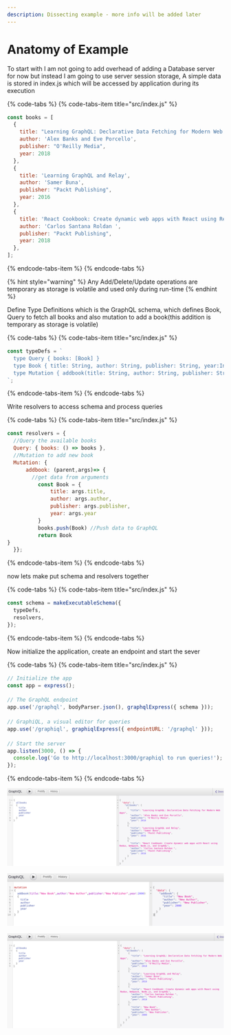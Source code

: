 ```yaml
---
description: Dissecting example - more info will be added later
---
```


# Anatomy of Example

To start with I am not going to add overhead of adding a Database server for now but instead I am going to use server session storage, A simple data is stored in index.js which will be accessed by application during its execution

{% code-tabs %}
{% code-tabs-item title="src/index.js" %}
```javascript
const books = [
  {
    title: "Learning GraphQL: Declarative Data Fetching for Modern Web Apps",
    author: 'Alex Banks and Eve Porcello',
    publisher: "O'Reilly Media",
    year: 2018
  },
  {
    title: 'Learning GraphQL and Relay',
    author: 'Samer Buna',
    publisher: "Packt Publishing",
    year: 2016
  },
  {
    title: 'React Cookbook: Create dynamic web apps with React using Redux, Webpack, Node.js, and GraphQL',
    author: 'Carlos Santana Roldan ',
    publisher: "Packt Publishing",
    year: 2018
  },
];
```
{% endcode-tabs-item %}
{% endcode-tabs %}

{% hint style="warning" %}
Any Add/Delete/Update operations are temporary as storage is volatile and used only during run-time
{% endhint %}

Define Type Definitions which is the GraphQL schema, which defines Book, Query to fetch all books and also mutation to add a book\(this addition is temporary as storage is volatile\)

{% code-tabs %}
{% code-tabs-item title="src/index.js" %}
```javascript
const typeDefs = `
  type Query { books: [Book] }
  type Book { title: String, author: String, publisher: String, year:Int }
  type Mutation { addbook(title: String, author: String, publisher: String, year:Int): Book }
`;
```
{% endcode-tabs-item %}
{% endcode-tabs %}

Write resolvers to access schema and process queries

{% code-tabs %}
{% code-tabs-item title="src/index.js" %}
```javascript
const resolvers = {
  //Query the available books
  Query: { books: () => books }, 
  //Mutation to add new book
  Mutation: {   
      addbook: (parent,args)=> {
        //get data from arguments
          const Book = {
              title: args.title,
              author: args.author,
              publisher: args.publisher,
              year: args.year
          }
          books.push(Book) //Push data to GraphQL
          return Book
}
  }};
```
{% endcode-tabs-item %}
{% endcode-tabs %}

now lets make put schema and resolvers together

{% code-tabs %}
{% code-tabs-item title="src/index.js" %}
```javascript
const schema = makeExecutableSchema({
  typeDefs,
  resolvers,
});
```
{% endcode-tabs-item %}
{% endcode-tabs %}

Now initialize the application, create an endpoint and start the sever

{% code-tabs %}
{% code-tabs-item title="src/index.js" %}
```javascript
// Initialize the app
const app = express();

// The GraphQL endpoint
app.use('/graphql', bodyParser.json(), graphqlExpress({ schema }));

// GraphiQL, a visual editor for queries
app.use('/graphiql', graphiqlExpress({ endpointURL: '/graphql' }));

// Start the server
app.listen(3000, () => {
  console.log('Go to http://localhost:3000/graphiql to run queries!');
});
```
{% endcode-tabs-item %}
{% endcode-tabs %}

![Predefined Data for the application](.gitbook/assets/screenshot-from-2019-03-14-15-16-35.png)

![Mutation added new data](.gitbook/assets/screenshot-from-2019-03-14-15-18-32.png)

![](.gitbook/assets/screenshot-from-2019-03-14-15-19-09%20%281%29.png)

